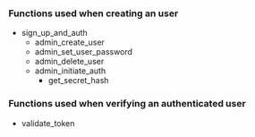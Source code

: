 ### Functions used when creating an user

- sign_up_and_auth
  - admin_create_user
  - admin_set_user_password
  - admin_delete_user
  - admin_initiate_auth
    - get_secret_hash

### Functions used when verifying an authenticated user

- validate_token
